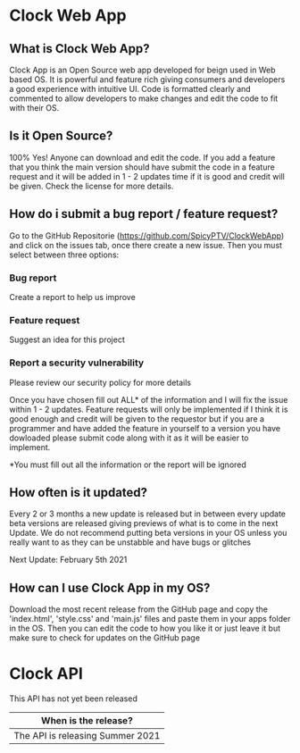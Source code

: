 # Clock Web App

## What is Clock Web App?

Clock App is an Open Source web app developed for beign used in Web based OS. It is powerful and feature rich giving consumers and developers a good experience with intuitive UI. Code is formatted clearly and commented to allow developers to make changes and edit the code to fit with their OS.

## Is it Open Source?

100% Yes! Anyone can download and edit the code. If you add a feature that you think the main version should have submit the code in a feature request and it will be added in 1 - 2 updates time if it is good and credit will be given. Check the license for more details.

## How do i submit a bug report / feature request?

Go to the GitHub Repositorie (https://github.com/SpicyPTV/ClockWebApp) and click on the issues tab, once there create a new issue. Then you must select between three options:

### Bug report
Create a report to help us improve

### Feature request
Suggest an idea for this project

### Report a security vulnerability
Please review our security policy for more details

Once you have chosen fill out ALL* of the information and I will fix the issue within 1 - 2 updates. Feature requests will only be implemented if I think it is good enough and credit will be given to the requestor but if you are a programmer and have added the feature in yourself to a version you have dowloaded please submit code along with it as it will be easier to implement.

*You must fill out all the information or the report will be ignored

## How often is it updated?

Every 2 or 3 months a new update is released but in between every update beta versions are released giving previews of what is to come in the next Update. We do not recommend putting beta versions in your OS unless you really want to as they can be unstabble and have bugs or glitches

Next Update: February 5th 2021

## How can I use Clock App in my OS?

Download the most recent release from the GitHub page and copy the 'index.html', 'style.css' and 'main.js' files and paste them in your apps folder in the OS. Then you can edit the code to how you like it or just leave it but make sure to check for updates on the GitHub page

# Clock API

This API has not yet been released


| When is the release?             |
| ----------------------------------
| The API is releasing Summer 2021 |
